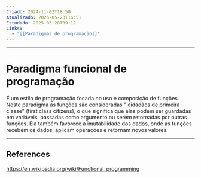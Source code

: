 ```yaml
---
Criado: 2024-11-02T18:50
Atualizado: 2025-05-23T16:51
Estudado: 2025-05-28T09:12
Links:
  - "[[Paradigmas de programação]]"
---
```

---
# Paradigma funcional de programação

É um estilo de programação focada no uso e composição de  funções. Neste paradigma as funções são consideradas " cidadãos de primeira classe" (first class citizens), o que significa que elas podem ser guardadas em variáveis, passadas como argumento ou serem retornadas por outras funções.  Ela também favorece  a imutabilidade dos dados, onde as funções recebem os dados, aplicam operações e retornam novos valores.

---
## References

https://en.wikipedia.org/wiki/Functional_programming